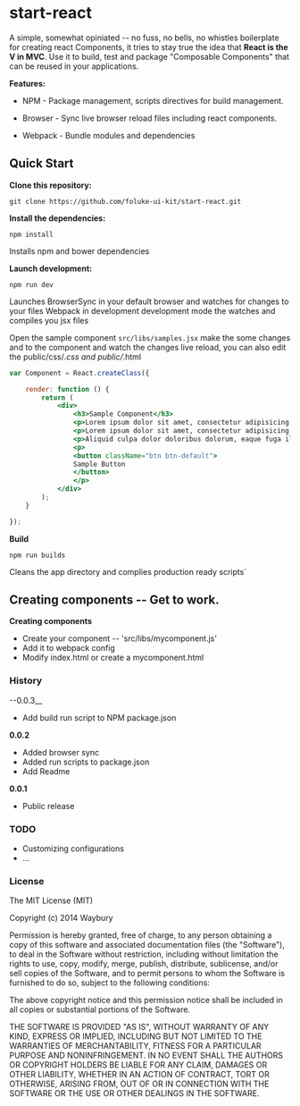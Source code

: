 # start-react


A simple, somewhat opiniated -- no fuss, no bells, no whistles boilerplate for creating react Components, it tries to stay true the idea that **React is the V in MVC**. Use it to build, test and package "Composable Components" that can be reused in your applications.


__Features:__

* NPM - Package management, scripts directives for build management. 

* Browser - Sync live browser reload files including react components.  

* Webpack - Bundle modules and dependencies

## Quick Start

__Clone this repository:__

`git clone https://github.com/foluke-ui-kit/start-react.git`

__Install the dependencies:__

`npm install`

Installs npm and bower dependencies 

__Launch development:__

`npm run dev`

Launches 
BrowserSync in your default browser and watches for changes to your files
Webpack in development development mode the watches and compiles you jsx files

Open the sample component `src/libs/samples.jsx` make the some changes and to the component and watch the changes live reload, you can also edit the public/css/*.css and public/*.html


```jsx
var Component = React.createClass({

    render: function () {
        return (
            <div>
                <h3>Sample Component</h3>
                <p>Lorem ipsum dolor sit amet, consectetur adipisicing elit. Aspernatur est fugit, maxime molestias quia quibusdam quidem recusandae reiciendis saepe similique, sit tempore tenetur vel? Accusantium culpa est fuga quae vel.</p>
                <p>Lorem ipsum dolor sit amet, consectetur adipisicing elit. Eum, quod, velit? Consectetur corporis eos expedita fuga odio sunt vitae voluptates.</p>
                <p>Aliquid culpa dolor doloribus dolorum, eaque fuga illo inventore magni nemo non nulla obcaecati, quae similique sit tempore veritatis voluptas!</p>
                <p>
                <button className="btn btn-default">
                Sample Button
                </button>
                </p>
            </div>
        );
    }

});
```

__Build__

`npm run builds`

Cleans the app directory and complies production ready scripts` 


## Creating components -- Get to work.
 
 __Creating components__
 
 - Create your component -- 'src/libs/mycomponent.js'
 - Add it to webpack config
 - Modify index.html or create a mycomponent.html
 
### History

  --0.0.3__
  
  - Add build run script to NPM package.json 
  
  __0.0.2__
  
  - Added browser sync
  - Added run scripts to package.json
  - Add Readme
  
  __0.0.1__
    
- Public release


 
### TODO
 
- Customizing configurations
- ...

### License

The MIT License (MIT)

Copyright (c) 2014 Waybury

Permission is hereby granted, free of charge, to any person obtaining a copy of this software and associated documentation files (the "Software"), to deal in the Software without restriction, including without limitation the rights to use, copy, modify, merge, publish, distribute, sublicense, and/or sell copies of the Software, and to permit persons to whom the Software is furnished to do so, subject to the following conditions:

The above copyright notice and this permission notice shall be included in all copies or substantial portions of the Software.

THE SOFTWARE IS PROVIDED "AS IS", WITHOUT WARRANTY OF ANY KIND, EXPRESS OR IMPLIED, INCLUDING BUT NOT LIMITED TO THE WARRANTIES OF MERCHANTABILITY, FITNESS FOR A PARTICULAR PURPOSE AND NONINFRINGEMENT. IN NO EVENT SHALL THE AUTHORS OR COPYRIGHT HOLDERS BE LIABLE FOR ANY CLAIM, DAMAGES OR OTHER LIABILITY, WHETHER IN AN ACTION OF CONTRACT, TORT OR OTHERWISE, ARISING FROM, OUT OF OR IN CONNECTION WITH THE SOFTWARE OR THE USE OR OTHER DEALINGS IN THE SOFTWARE.

 

 
 
 
